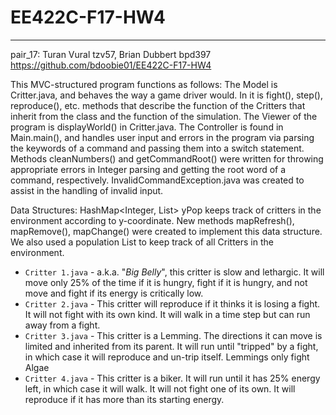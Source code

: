 # EE422C-F17-HW4
*****
pair_17: Turan Vural tzv57, Brian Dubbert bpd397
https://github.com/bdoobie01/EE422C-F17-HW4

This MVC-structured program functions as follows: The Model is Critter.java, and behaves the way a game driver would. In it is fight(), step(), reproduce(), etc. methods that describe the function of the Critters that inherit from the class and the function of the simulation. The Viewer of the program is displayWorld() in Critter.java. The Controller is found in Main.main(), and handles user input and errors in the program via parsing the keywords of a command and passing them into a switch statement. Methods cleanNumbers() and getCommandRoot() were written for throwing appropriate errors in Integer parsing and getting the root word of a command, respectively. InvalidCommandException.java was created to assist in the handling of invalid input.  

Data Structures: HashMap<Integer, List<Critter>> yPop keeps track of critters in the environment according to y-coordinate. New methods mapRefresh(), mapRemove(), mapChange() were created to implement this data structure. We also used a population List<Critter> to keep track of all Critters in the environment.

* `Critter 1.java` - a.k.a. "*Big Belly*", this critter is slow and lethargic. It will move only 25% of the time if it is hungry, fight if it is hungry, and not move and fight if its energy is critically low. 
* `Critter 2.java` - This critter will reproduce if it thinks it is losing a fight. It will not fight with its own kind. It will walk in a time step but can run away from a fight.
* `Critter 3.java` - This critter is a Lemming. The directions it can move is limited and inherited from its parent. It will run until "tripped" by a fight, in which case it will reproduce and un-trip itself. Lemmings only fight Algae
* `Critter 4.java` - This critter is a biker. It will run until it has 25% energy left, in which case it will walk. It will not fight one of its own. It will reproduce if it has more than its starting energy.
